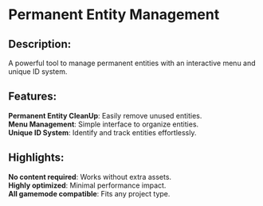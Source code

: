 # Permanent Entity Management

## Description:
A powerful tool to manage permanent entities with an interactive menu and unique ID system.

## Features:

**Permanent Entity CleanUp**: Easily remove unused entities.\
**Menu Management**: Simple interface to organize entities.\
**Unique ID System**: Identify and track entities effortlessly.

## Highlights:

**No content required**: Works without extra assets.\
**Highly optimized**: Minimal performance impact.\
**All gamemode compatible**: Fits any project type.
